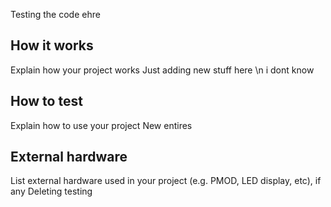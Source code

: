 <!---

This file is used to generate your project datasheet. Please fill in the information below and delete any unused
sections.

You can also include images in this folder and reference them in the markdown. Each image must be less than
512 kb in size, and the combined size of all images must be less than 1 MB.
-->

Testing the code ehre
## How it works

Explain how your project works
Just adding new stuff here \n
i dont know

## How to test

Explain how to use your project
New entires
## External hardware

List external hardware used in your project (e.g. PMOD, LED display, etc), if any
Deleting testing
